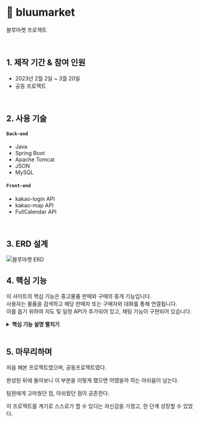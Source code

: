 # :pushpin: bluumarket
블루마켓 프로젝트

</br>

## 1. 제작 기간 & 참여 인원
- 2023년 2월 2일 ~ 3월 20일
- 공동 프로젝트

</br>

## 2. 사용 기술
#### `Back-end`
  - Java
  - Spring Boot
  - Apache Tomcat
  - JSON
  - MySQL
#### `Front-end`
  - kakao-login API
  - kakao-map API
  - FullCalendar API

</br>

## 3. ERD 설계
![블루마켓 ERD](https://user-images.githubusercontent.com/124217957/226547037-100e0921-2144-4a6e-bb82-37a7cf85ea70.PNG)


## 4. 핵심 기능
이 사이트의 핵심 기능은 중고물품 판매와 구매의 중개 기능입니다.  
사용자는 물품을 검색하고 해당 판매자 또는 구매자와 대화를 통해 연결됩니다.  
이를 돕기 위하여 지도 및 일정 API가 추가되어 있고, 채팅 기능이 구현되어 있습니다.

<details>
<summary><b>핵심 기능 설명 펼치기</b></summary>
<div markdown="1">

### 4.1. 전체 흐름
![블루마켓 프로세스](https://user-images.githubusercontent.com/124217957/226548705-3ae759ca-25b8-4423-becf-38837b07edf5.PNG)


### 4.2. 판매일정

![판매일정](https://user-images.githubusercontent.com/124217957/226549639-c47c7456-5775-4115-9c74-564ca413d924.PNG)


### 4.3. 우리동네 (지도로 보기)

![우리동네](https://user-images.githubusercontent.com/124217957/226549684-9b4622c3-4b45-4b23-ba58-4fc0f9e58071.PNG)


### 4.4. 블루톡 (채팅)

![블루톡1](https://user-images.githubusercontent.com/124217957/226550000-44887955-fbb3-4e82-9473-68af352539f9.PNG)

- **메인페이지에서 블루톡 내역 보기** 
  - 블루톡 클릭 시 채팅방 목록 보여주기. 
    이제까지 대화했던 대화방 목록이 표시되고, 대화한 적이 없었다면 표시하지 않는다.


![블루톡2](https://user-images.githubusercontent.com/124217957/226550008-75f2162d-43d1-4490-a672-e55e55e1bde3.PNG)

- **판매 또는 구매글에서 해당 판매자와 대화** 
  - 원하는 물품을 클릭하면 해당 물품의 판매요청 또는 구매요청자와 대화가 연결된다. (흔히 아는 카카오톡처럼 대화방 생성)


</div>
</details>

</br>


## 5. 마무리하며
처음 해본 프로젝트였으며, 공동프로젝트였다.<p>
완성된 뒤에 돌아보니 이 부분을 이렇게 했으면 어땠을까 하는 아쉬움이 남는다.<p>
팀원에게 고마웠던 점, 아쉬웠던 점이 공존한다.<p>
이 프로젝트를 계기로 스스로가 할 수 있다는 자신감을 가졌고, 한 단계 성장할 수 있었다.
